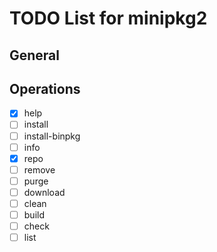 # TODO List for minipkg2


## General

## Operations
- [x] help
- [ ] install
- [ ] install-binpkg
- [ ] info
- [x] repo
- [ ] remove
- [ ] purge
- [ ] download
- [ ] clean
- [ ] build
- [ ] check
- [ ] list
